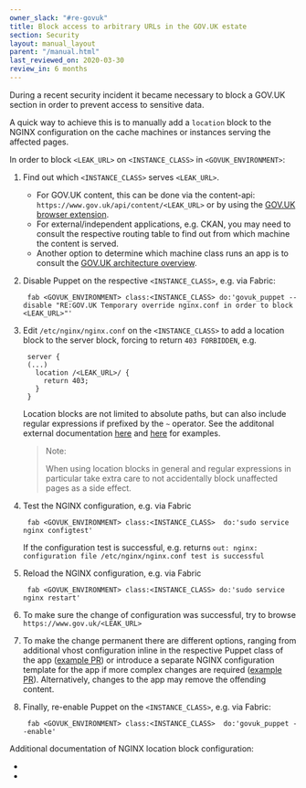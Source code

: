 ```yaml
---
owner_slack: "#re-govuk"
title: Block access to arbitrary URLs in the GOV.UK estate
section: Security 
layout: manual_layout
parent: "/manual.html"
last_reviewed_on: 2020-03-30
review_in: 6 months
---
```

During a recent security incident it became necessary to block a GOV.UK
section in order to prevent access to sensitive data.

A quick way to achieve this is to manually add a `location` block to the NGINX
configuration on the cache machines or instances serving the affected pages.

In order to block `<LEAK_URL>` on `<INSTANCE_CLASS>` in `<GOVUK_ENVIRONMENT>`:

1. Find out which `<INSTANCE_CLASS>` serves `<LEAK_URL>`.

   - For GOV.UK content, this can be done via the content-api: `https://www.gov.uk/api/content/<LEAK_URL>` or by using the
   [GOV.UK browser extension](https://github.com/alphagov/govuk-browser-extension).
   - For external/independent applications, e.g. CKAN, you may need to consult the respective routing table to find out from which machine the content is served.
   - Another option to determine which machine class runs an app is to consult the [GOV.UK architecture overview](https://drive.google.com/a/digital.cabinet-office.gov.uk/file/d/1-O5XIIeDK-Mos_thA_hQODBQ6sYnToWs/view?usp=sharing).

1. Disable Puppet on the respective `<INSTANCE_CLASS>`, e.g. via Fabric:

        fab <GOVUK_ENVIRONMENT> class:<INSTANCE_CLASS> do:'govuk_puppet --disable "RE:GOV.UK Temporary override nginx.conf in order to block <LEAK_URL>"'
1. Edit `/etc/nginx/nginx.conf` on the `<INSTANCE_CLASS>` to add a location block
   to the server block, forcing to return `403 FORBIDDEN`, e.g.

        server {
        (...)
          location /<LEAK_URL>/ {
            return 403;
          }
        }
   Location blocks are not limited to absolute paths, but can also include regular expressions if prefixed by the `~` operator.
   See the additonal external documentation [here][Digital ocean] and [here][Linode] for examples.
   > Note:
   >
   > When using location blocks in general and regular expressions in particular
   > take extra care to not accidentally block unaffected pages as a side effect.
1. Test the NGINX configuration, e.g. via Fabric

        fab <GOVUK_ENVIRONMENT> class:<INSTANCE_CLASS>  do:'sudo service nginx configtest'
   If the configuration test is successful, e.g. returns `out: nginx: configuration file /etc/nginx/nginx.conf test is successful`

1. Reload the NGINX configuration, e.g. via Fabric

        fab <GOVUK_ENVIRONMENT> class:<INSTANCE_CLASS> do:'sudo service nginx restart'
1. To make sure the change of configuration was successful, try to browse `https://www.gov.uk/<LEAK_URL>`

1. To make the change permanent there are different options, ranging from additional vhost configuration inline in the respective
   Puppet class of the app ([example PR](https://github.com/alphagov/govuk-puppet/pull/9447))
   or introduce a separate NGINX configuration template for the app if more complex
   changes are required ([example PR](https://github.com/alphagov/govuk-puppet/pull/9485)).
   Alternatively, changes to the app may remove the offending content.
1. Finally, re-enable Puppet on the `<INSTANCE_CLASS>`, e.g. via Fabric:

        fab <GOVUK_ENVIRONMENT> class:<INSTANCE_CLASS>  do:'govuk_puppet --enable'

Additional documentation of NGINX location block configuration:

- [Digital ocean]: https://www.digitalocean.com/community/tutorials/understanding-nginx-server-and-location-block-selection-algorithms
- [Linode]: https://www.linode.com/docs/web-servers/nginx/how-to-configure-nginx/#location-blocks
